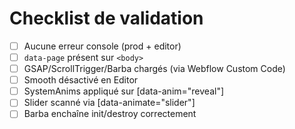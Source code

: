 # Checklist de validation
- [ ] Aucune erreur console (prod + editor)
- [ ] `data-page` présent sur `<body>`
- [ ] GSAP/ScrollTrigger/Barba chargés (via Webflow Custom Code)
- [ ] Smooth désactivé en Editor
- [ ] SystemAnims appliqué sur [data-anim="reveal"]
- [ ] Slider scanné via [data-animate="slider"]
- [ ] Barba enchaîne init/destroy correctement
